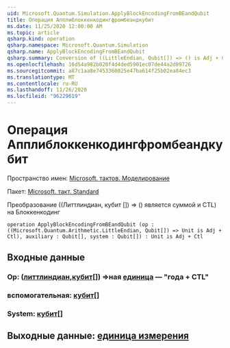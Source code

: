 ```yaml
---
uid: Microsoft.Quantum.Simulation.ApplyBlockEncodingFromBEandQubit
title: Операция Апплиблоккенкодингфромбеандкубит
ms.date: 11/25/2020 12:00:00 AM
ms.topic: article
qsharp.kind: operation
qsharp.namespace: Microsoft.Quantum.Simulation
qsharp.name: ApplyBlockEncodingFromBEandQubit
qsharp.summary: Conversion of ((LittleEndian, Qubit[]) => () is Adj + Ctl) to BlockEncoding
ms.openlocfilehash: 16d54a982b020f4d4ded5901ec07de44a2d09726
ms.sourcegitcommit: a87c1aa8e7453360025e47ba614f25b02ea84ec3
ms.translationtype: MT
ms.contentlocale: ru-RU
ms.lasthandoff: 11/26/2020
ms.locfileid: "96229619"
---
```

# <a name="applyblockencodingfrombeandqubit-operation"></a>Операция Апплиблоккенкодингфромбеандкубит

Пространство имен: [Microsoft. тактов. Моделирование](xref:Microsoft.Quantum.Simulation)

Пакет: [Microsoft. такт. Standard](https://nuget.org/packages/Microsoft.Quantum.Standard)


Преобразование ((Литтлиндиан, кубит []) => () является суммой и CTL) на Блоккенкодинг

```qsharp
operation ApplyBlockEncodingFromBEandQubit (op : ((Microsoft.Quantum.Arithmetic.LittleEndian, Qubit[]) => Unit is Adj + Ctl), auxiliary : Qubit[], system : Qubit[]) : Unit is Adj + Ctl
```


## <a name="input"></a>Входные данные

### <a name="op--littleendianqubit--unit--is-adj--ctl"></a>Op: ([литтлиндиан](xref:Microsoft.Quantum.Arithmetic.LittleEndian),[кубит](xref:microsoft.quantum.lang-ref.qubit)[]) =>ная [единица](xref:microsoft.quantum.lang-ref.unit)  — "года + CTL"




### <a name="auxiliary--qubit"></a>вспомогательная: [кубит](xref:microsoft.quantum.lang-ref.qubit)[]




### <a name="system--qubit"></a>System: [кубит](xref:microsoft.quantum.lang-ref.qubit)[]





## <a name="output--unit"></a>Выходные данные: [единица измерения](xref:microsoft.quantum.lang-ref.unit)

